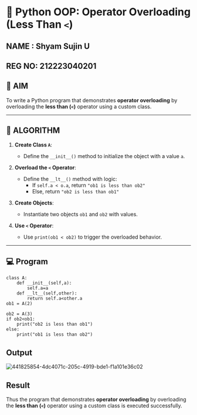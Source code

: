 # 🐍 Python OOP: Operator Overloading (Less Than `<`)
## NAME : Shyam Sujin U
## REG NO: 212223040201
## 🎯 AIM

To write a Python program that demonstrates **operator overloading** by overloading the **less than (`<`)** operator using a custom class.

---

## 🧠 ALGORITHM

1. **Create Class `A`**:
   - Define the `__init__()` method to initialize the object with a value `a`.

2. **Overload the `<` Operator**:
   - Define the `__lt__()` method with logic:
     - If `self.a < o.a`, return `"ob1 is less than ob2"`
     - Else, return `"ob2 is less than ob1"`

3. **Create Objects**:
   - Instantiate two objects `ob1` and `ob2` with values.

4. **Use `<` Operator**:
   - Use `print(ob1 < ob2)` to trigger the overloaded behavior.

---

## 💻 Program

```
class A:
    def __init__(self,a):
        self.a=a
    def __lt__(self,other):
        return self.a<other.a
ob1 = A(2)

ob2 = A(3)
if ob2<ob1:
    print("ob2 is less than ob1")
else:
    print("ob1 is less than ob2")
```

## Output

![441825854-4dc4071c-205c-4919-bde1-f1a101e36c02](https://github.com/user-attachments/assets/c235e75c-ee1c-48d9-8265-fc4d9f9ef990)

## Result

Thus the program that demonstrates **operator overloading** by overloading the **less than (`<`)** operator using a custom class is executed successfully.
